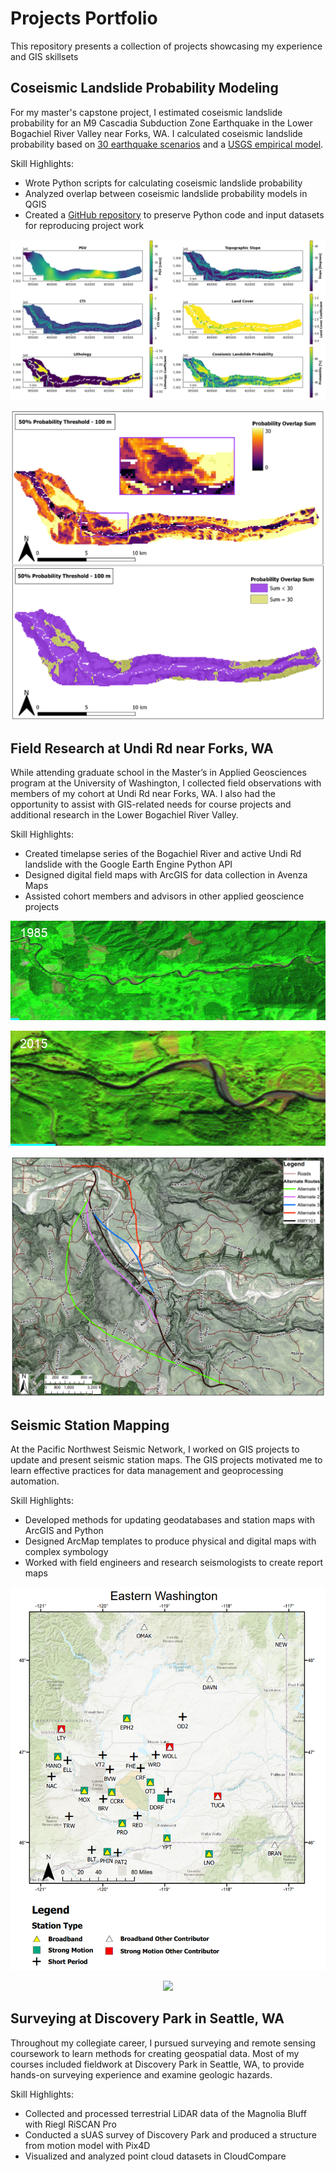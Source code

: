 # Projects Portfolio
This repository presents a collection of projects showcasing my experience and GIS skillsets
## Coseismic Landslide Probability Modeling
For my master's capstone project, I estimated coseismic landslide probability for an M9 Cascadia Subduction Zone Earthquake in the Lower Bogachiel River Valley near Forks, WA. I calculated coseismic landslide probability based on [30 earthquake scenarios](https://pubs.geoscienceworld.org/ssa/bssa/article-abstract/108/5A/2347/544772/Broadband-Synthetic-Seismograms-for-Magnitude-9?redirectedFrom=fulltext) and a [USGS empirical model](https://agupubs.onlinelibrary.wiley.com/doi/full/10.1029/2017JF004494). 

Skill Highlights:

- Wrote Python scripts for calculating coseismic landslide probability
- Analyzed overlap between coseismic landslide probability models in QGIS
- Created a [GitHub repository](https://github.com/brekc/Coseismic-Landslide-Probability-for-an-M9-CSZ-Earthquake-in-the-Lower-Bogachiel-River-Valley-WA) to preserve Python code and input datasets for reproducing project work 

<p align="center">
  <img src="https://github.com/brekc/Projects-Portfolio/blob/main/Images/CLS_Prob_Model.png" />
</p>

<p align="center">
  <img src="https://github.com/brekc/Projects-Portfolio/blob/main/Images/CLS_Prob_Overlap.png" />
</p>


## Field Research at Undi Rd near Forks, WA
While attending graduate school in the Master’s in Applied Geosciences program at the University of Washington, I collected field observations with members of my cohort at Undi Rd near Forks, WA. I also had the opportunity to assist with GIS-related needs for course projects and additional research in the Lower Bogachiel River Valley.           

Skill Highlights:

- Created timelapse series of the Bogachiel River and active Undi Rd landslide with the Google Earth Engine Python API
- Designed digital field maps with ArcGIS for data collection in Avenza Maps
- Assisted cohort members and advisors in other applied geoscience projects
<p align="center">
  <img src="https://github.com/brekc/Projects-Portfolio/blob/main/Images/Landsat_ts_754.gif" />
</p>

<p align="center">
  <img src="https://github.com/brekc/Projects-Portfolio/blob/main/Images/Sentinel2_ts_128A4.gif" />
</p>

<p align="center">
  <img src="https://github.com/brekc/Projects-Portfolio/blob/main/Images/Undi_Rd_FieldMap.png" />
</p>

## Seismic Station Mapping
At the Pacific Northwest Seismic Network, I worked on GIS projects to update and present seismic station maps. The GIS projects motivated me to learn effective practices for data management and geoprocessing automation.     

Skill Highlights:

- Developed methods for updating geodatabases and station maps with ArcGIS and Python
- Designed ArcMap templates to produce physical and digital maps with complex symbology
- Worked with field engineers and research seismologists to create report maps

<p align="center">
  <img src="https://github.com/brekc/Projects-Portfolio/blob/main/Images/EWA_Report_Map.png" />
</p>

<p align="center">
  <img src="https://github.com/brekc/Projects-Portfolio/blob/main/Images/MSH_Color_StnMap.png" />
</p>

## Surveying at Discovery Park in Seattle, WA
Throughout my collegiate career, I pursued surveying and remote sensing coursework to learn methods for creating geospatial data. Most of my courses included fieldwork at Discovery Park in Seattle, WA, to provide hands-on surveying experience and examine geologic hazards.

Skill Highlights:

- Collected and processed terrestrial LiDAR data of the Magnolia Bluff with Riegl RiSCAN Pro
- Conducted a sUAS survey of Discovery Park and produced a structure from motion model with Pix4D
- Visualized and analyzed point cloud datasets in CloudCompare
